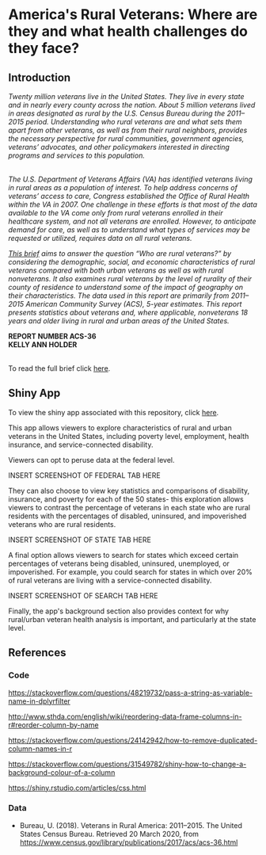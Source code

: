 # America's Rural Veterans: Where are they and what health challenges do they face?

## Introduction

<i>
Twenty million veterans live in the United States. They live in every state 
and in nearly every county across the nation. About 5 million veterans lived in 
areas designated as rural by the U.S. Census Bureau during the 2011–2015 period. 
Understanding who rural veterans are and what sets them apart from other 
veterans, as well as from their rural neighbors, provides the necessary 
perspective for rural communities, government agencies, veterans’ advocates, 
and other policymakers interested in directing programs and services to this 
population.
</br></br>

The U.S. Department of Veterans Affairs (VA) has identified veterans living in 
rural areas as a population of interest. To help address concerns of veterans’ 
access to care, Congress established the Office of Rural Health within the VA 
in 2007. One challenge in these efforts is that most of the data available to 
the VA come only from rural veterans enrolled in their healthcare system, and 
not all veterans are enrolled. However, to anticipate demand for care, as well 
as to understand what types of services may be requested or utilized, requires 
data on all rural veterans.
</br>

[This brief](https://www.census.gov/content/dam/Census/library/publications/2017/acs/acs-36.pdf) 
aims to answer the question “Who are rural veterans?” by considering 
the demographic, social, and economic characteristics of rural veterans 
compared with both urban veterans as well as with rural nonveterans. It also 
examines rural veterans by the level of rurality of their county of residence 
to understand some of the impact of geography on their characteristics. The 
data used in this report are primarily from 2011–2015 American Community Survey 
(ACS), 5-year estimates. This report presents statistics about veterans and, 
where applicable, nonveterans 18 years and older living in rural and urban 
areas of the United States.
</i>

<b>
REPORT NUMBER ACS-36
</br>
KELLY ANN HOLDER
</b>
</br></br>

To read the full brief click 
[here](https://www.census.gov/content/dam/Census/library/publications/2017/acs/acs-36.pdf).

## Shiny App

To view the shiny app associated with this repository, click [here]( https://li11ianc.shinyapps.io/rural_veterans/).

This app allows viewers to explore characteristics of rural and urban veterans in the United States, including poverty level, employment, health insurance, and service-connected disability.

Viewers can opt to peruse data at the federal level.

INSERT SCREENSHOT OF FEDERAL TAB HERE

They can also choose to view key statistics and comparisons of disability, insurance, and poverty for each of the 50 states- this exploration allows viewers to contrast the percentage of veterans in each state who are rural residents with the percentages of disabled, uninsured, and impoverished veterans who are rural residents.

INSERT SCREENSHOT OF STATE TAB HERE

A final option allows viewers to search for states which exceed certain percentages of veterans being disabled, uninsured, unemployed, or impoverished. For example, you could search for states in which over 20% of rural veterans are living with a service-connected disability.

INSERT SCREENSHOT OF SEARCH TAB HERE

Finally, the app's background section also provides context for why rural/urban veteran health analysis is important, and particularly at the state level.


## References

### Code

https://stackoverflow.com/questions/48219732/pass-a-string-as-variable-name-in-dplyrfilter

http://www.sthda.com/english/wiki/reordering-data-frame-columns-in-r#reorder-column-by-name

https://stackoverflow.com/questions/24142942/how-to-remove-duplicated-column-names-in-r

https://stackoverflow.com/questions/31549782/shiny-how-to-change-a-background-colour-of-a-column

https://shiny.rstudio.com/articles/css.html

### Data

- Bureau, U. (2018). Veterans in Rural America: 2011–2015. The United States 
  Census Bureau. Retrieved 20 March 2020, 
  from https://www.census.gov/library/publications/2017/acs/acs-36.html
